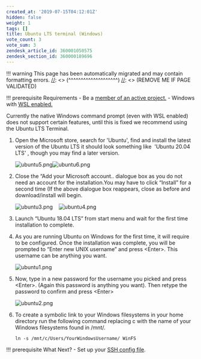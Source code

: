 ```yaml
---
created_at: '2019-07-15T04:12:01Z'
hidden: false
weight: 1
tags: []
title: Ubuntu LTS terminal (Windows)
vote_count: 3
vote_sum: 3
zendesk_article_id: 360001050575
zendesk_section_id: 360000189696
---
```




[//]: <> (REMOVE ME IF PAGE VALIDATED)
[//]: <> (vvvvvvvvvvvvvvvvvvvv)
!!! warning
    This page has been automatically migrated and may contain formatting errors.
[//]: <> (^^^^^^^^^^^^^^^^^^^^)
[//]: <> (REMOVE ME IF PAGE VALIDATED)

!!! prerequisite Requirements
     -   Be a [member of an active
         project.](https://support.nesi.org.nz/hc/en-gb/articles/360000693896-Applying-to-join-a-NeSI-project)
     -   Windows with [WSL
         enabled.](../../Scientific_Computing/Terminal_Setup/Windows_Subsystem_for_Linux_WSL.md)

Currently the native Windows command prompt (even with WSL enabled) does
not support certain features, until this is fixed we recommend using the
Ubuntu LTS Terminal.

1.  Open the Microsoft store, search for 'Ubuntu', find and install the
    latest version of the Ubuntu LTS it should look something like 
    'Ubuntu 20.04 LTS' , though you may find a later version.  
      
    ![ubuntu5.png](../../assets/images/Ubuntu_LTS_terminal_Windows.png)![ubuntu6.png](../../assets/images/Ubuntu_LTS_terminal_Windows_0.png)  
      
      

2.  Close the “Add your Microsoft account.. dialogue box as you do not
    need an account for the installation.You may have to click “Install”
    for a second time (If the above dialogue box reappears, close as
    before and download/install will begin.  
      
    ![ubuntu3.png](../../assets/images/Ubuntu_LTS_terminal_Windows_1.png)
     
     ![ubuntu4.png](../../assets/images/Ubuntu_LTS_terminal_Windows_2.png)  
      

3.  Launch “Ubuntu 18.04 LTS” from start menu and wait for the first
    time installation to complete.

4.  As you are running Ubuntu on Windows for the first time, it will
    require to be configured. Once the installation was complete, you
    will be prompted to “Enter new UNIX username” and press
    &lt;Enter&gt;. This username can be anything you want.  
      
    ![ubuntu1.png](../../assets/images/Ubuntu_LTS_terminal_Windows_3.png)  
      

5.  Now, type in a new password for the username you picked and press
    &lt;Enter&gt;. (Again this password is anything you want). Then
    retype the password to confirm and press &lt;Enter&gt;  
      
    ![ubuntu2.png](../../assets/images/Ubuntu_LTS_terminal_Windows_4.png)

6.  To create a symbolic link to your Windows filesystems in your home
    directory run the following command replacing c with the name of
    your Windows filesystems found in /mnt/. 

    ``` sl
    ln -s /mnt/c/Users/YourWindowsUsername/ WinFS
    ```
!!! prerequisite What Next?
     -   Set up your [SSH config
         file](../../Scientific_Computing/Terminal_Setup/Standard_Terminal_Setup.md).